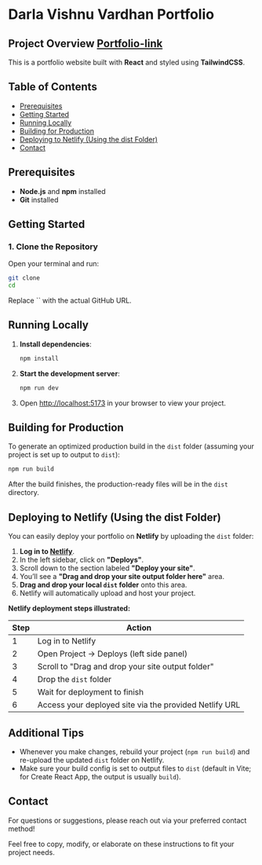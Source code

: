 # Darla Vishnu Vardhan Portfolio

## Project Overview [Portfolio-link]([http://localhost:5173](https://vishnudasportfolio.netlify.app/))

This is a portfolio website built with **React** and styled using **TailwindCSS**.

## Table of Contents

- [Prerequisites](#prerequisites)
- [Getting Started](#getting-started)
- [Running Locally](#running-locally)
- [Building for Production](#building-for-production)
- [Deploying to Netlify (Using the dist Folder)](#deploying-to-netlify-using-the-dist-folder)
- [Contact](#contact)

## Prerequisites

- **Node.js** and **npm** installed
- **Git** installed

## Getting Started

### 1. Clone the Repository

Open your terminal and run:

```bash
git clone 
cd 
```

Replace `` with the actual GitHub URL.

## Running Locally

1. **Install dependencies**:

    ```bash
    npm install
    ```

2. **Start the development server**:

    ```bash
    npm run dev
    ```

3. Open [http://localhost:5173](http://localhost:5173) in your browser to view your project.

## Building for Production

To generate an optimized production build in the `dist` folder (assuming your project is set up to output to `dist`):

```bash
npm run build
```

After the build finishes, the production-ready files will be in the `dist` directory.

## Deploying to Netlify (Using the dist Folder)

You can easily deploy your portfolio on **Netlify** by uploading the `dist` folder:

1. **Log in to [Netlify](https://app.netlify.com/)**.
2. In the left sidebar, click on **"Deploys"**.
3. Scroll down to the section labeled **"Deploy your site"**.
4. You’ll see a **"Drag and drop your site output folder here"** area.
5. **Drag and drop your local `dist` folder** onto this area.
6. Netlify will automatically upload and host your project.

**Netlify deployment steps illustrated:**

| Step     | Action                                               |
|----------|------------------------------------------------------|
| 1        | Log in to Netlify                                    |
| 2        | Open Project -> Deploys (left side panel)            |
| 3        | Scroll to "Drag and drop your site output folder"    |
| 4        | Drop the `dist` folder                               |
| 5        | Wait for deployment to finish                        |
| 6        | Access your deployed site via the provided Netlify URL |

## Additional Tips

- Whenever you make changes, rebuild your project (`npm run build`) and re-upload the updated `dist` folder on Netlify.
- Make sure your build config is set to output files to `dist` (default in Vite; for Create React App, the output is usually `build`).

## Contact

For questions or suggestions, please reach out via your preferred contact method!

Feel free to copy, modify, or elaborate on these instructions to fit your project needs.
